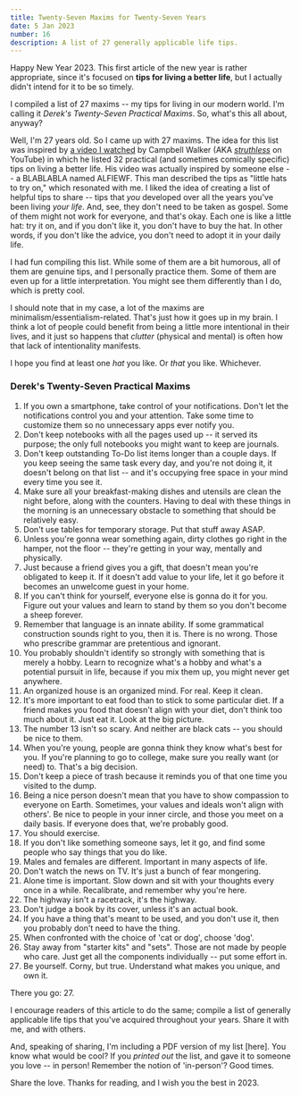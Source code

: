 ```yaml
---
title: Twenty-Seven Maxims for Twenty-Seven Years
date: 5 Jan 2023
number: 16
description: A list of 27 generally applicable life tips.
---
```


Happy New Year 2023. This first article of the new year is rather appropriate, since it's focused on **tips for living a better life**, but I actually didn't intend for it to be so timely.

I compiled a list of 27 maxims -- my tips for living in our modern world. I'm calling it *Derek's Twenty-Seven Practical Maxims*. So, what's this all about, anyway?

Well, I'm 27 years old. So I came up with 27 maxims. The idea for this list was inspired by [a video I watched](https://www.youtube.com/watch?v=vobLTc8Zd1Q) by Campbell Walker (AKA [*struthless*](https://www.youtube.com/c/struthless) on YouTube) in which he listed 32 practical (and sometimes comically specific) tips on living a better life. His video was actually inspired by someone else -- a BLABLABLA named ALFIEWF. This man described the tips as "little hats to try on," which resonated with me. I liked the idea of creating a list of helpful tips to share -- tips that *you* developed over all the years you've been living *your life*. And, see, they don't need to be taken as gospel. Some of them might not work for everyone, and that's okay. Each one is like a little hat: try it on, and if you don't like it, you don't have to buy the hat. In other words, if you don't like the advice, you don't need to adopt it in your daily life.

I had fun compiling this list. While some of them are a bit humorous, all of them are genuine tips, and I personally practice them. Some of them are even up for a little interpretation. You might see them differently than I do, which is pretty cool.

I should note that in my case, a lot of the maxims are minimalism/essentialism-related. That's just how it goes up in my brain. I think a lot of people could benefit from being a little more intentional in their lives, and it just so happens that *clutter* (physical and mental) is often how that lack of intentionality manifests.

I hope you find at least one *hat* you like. Or *that* you like. Whichever.

### Derek's Twenty-Seven Practical Maxims

1. If you own a smartphone, take control of your notifications. Don't let the notifications control you and your attention. Take some time to customize them so no unnecessary apps ever notify you.
2. Don't keep notebooks with all the pages used up -- it served its purpose; the only full notebooks you might want to keep are journals.
3. Don't keep outstanding To-Do list items longer than a couple days. If you keep seeing the same task every day, and you're not doing it, it doesn't belong on that list -- and it's occupying free space in your mind every time you see it.
4. Make sure all your breakfast-making dishes and utensils are clean the night before, along with the counters. Having to deal with these things in the morning is an unnecessary obstacle to something that should be relatively easy.
5. Don't use tables for temporary storage. Put that stuff away ASAP.
6. Unless you're gonna wear something again, dirty clothes go right in the hamper, not the floor -- they're getting in your way, mentally and physically.
7. Just because a friend gives you a gift, that doesn't mean you're obligated to keep it. If it doesn't add value to your life, let it go before it becomes an unwelcome guest in your home.
8. If you can't think for yourself, everyone else is gonna do it for you. Figure out your values and learn to stand by them so you don't become a sheep forever.
9. Remember that language is an innate ability. If some grammatical construction sounds right to you, then it is. There is no wrong. Those who prescribe grammar are pretentious and ignorant.
10. You probably shouldn't identify so strongly with something that is merely a hobby. Learn to recognize what's a hobby and what's a potential pursuit in life, because if you mix them up, you might never get anywhere.
11. An organized house is an organized mind. For real. Keep it clean.
12. It's more important to eat food than to stick to some particular diet. If a friend makes you food that doesn't align with your diet, don't think too much about it. Just eat it. Look at the big picture.
13. The number 13 isn't so scary. And neither are black cats -- you should be nice to them.
14. When you're young, people are gonna think they know what's best for you. If you're planning to go to college, make sure you really want (or need) to. That's a big decision.
15. Don't keep a piece of trash because it reminds you of that one time you visited to the dump.
16. Being a nice person doesn't mean that you have to show compassion to everyone on Earth. Sometimes, your values and ideals won't align with others'. Be nice to people in your inner circle, and those you meet on a daily basis. If everyone does that, we're probably good.
17. You should exercise.
18. If you don't like something someone says, let it go, and find some people who say things that you do like.
19. Males and females are different. Important in many aspects of life.
20. Don't watch the news on TV. It's just a bunch of fear mongering.
21. Alone time is important. Slow down and sit with your thoughts every once in a while. Recalibrate, and remember why you're here.
22. The highway isn't a racetrack, it's the highway.
23. Don't judge a book by its cover, unless it's an actual book.
24. If you have a thing that's meant to be used, and you don't use it, then you probably don't need to have the thing.
25. When confronted with the choice of 'cat or dog', choose 'dog'.
26. Stay away from "starter kits" and "sets". Those are not made by people who care. Just get all the components individually -- put some effort in.
27. Be yourself. Corny, but true. Understand what makes you unique, and own it.

There you go: 27.

I encourage readers of this article to do the same; compile a list of generally applicable life tips that you've acquired throughout your years. Share it with me, and with others.

And, speaking of sharing, I'm including a PDF version of my list [here]. You know what would be cool? If you *printed out* the list, and gave it to someone you love -- in person! Remember the notion of 'in-person'? Good times.

Share the love. Thanks for reading, and I wish you the best in 2023.
